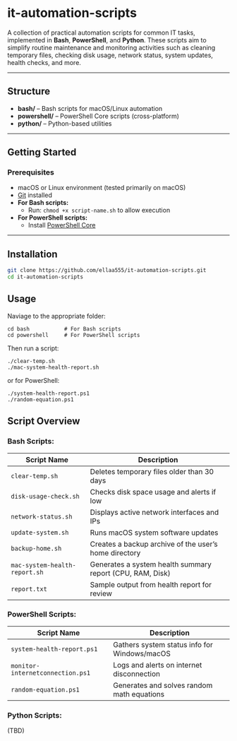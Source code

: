 # it-automation-scripts

A collection of practical automation scripts for common IT tasks, implemented in **Bash**, **PowerShell**, and **Python**. These scripts aim to simplify routine maintenance and monitoring activities such as cleaning temporary files, checking disk usage, network status, system updates, health checks, and more.

---

## Structure

- **bash/** – Bash scripts for macOS/Linux automation
- **powershell/** – PowerShell Core scripts (cross-platform)
- **python/** – Python-based utilities

---

## Getting Started

### Prerequisites

- macOS or Linux environment (tested primarily on macOS)
- [Git](https://git-scm.com/) installed
- **For Bash scripts:**
  - Run: `chmod +x script-name.sh` to allow execution
- **For PowerShell scripts:**
  - Install [PowerShell Core](https://github.com/PowerShell/PowerShell)

---

## Installation

```bash
git clone https://github.com/ellaa555/it-automation-scripts.git
cd it-automation-scripts
```

## Usage
Naviage to the appropriate folder:
```
cd bash           # For Bash scripts
cd powershell     # For PowerShell scripts
```
Then run a script:
```
./clear-temp.sh
./mac-system-health-report.sh
```
or for PowerShell:
```
./system-health-report.ps1
./random-equation.ps1
```

## Script Overview
### Bash Scripts:
| Script Name                   | Description                                               |
| ----------------------------- | --------------------------------------------------------- |
| `clear-temp.sh`               | Deletes temporary files older than 30 days                |
| `disk-usage-check.sh`         | Checks disk space usage and alerts if low                 |
| `network-status.sh`           | Displays active network interfaces and IPs                |
| `update-system.sh`            | Runs macOS system software updates                        |
| `backup-home.sh`              | Creates a backup archive of the user’s home directory     |
| `mac-system-health-report.sh` | Generates a system health summary report (CPU, RAM, Disk) |
| `report.txt`                  | Sample output from health report for review               |

### PowerShell Scripts:
| Script Name                      | Description                                  |
| -------------------------------- | -------------------------------------------- |
| `system-health-report.ps1`       | Gathers system status info for Windows/macOS |
| `monitor-internetconnection.ps1` | Logs and alerts on internet disconnection    |
| `random-equation.ps1`            | Generates and solves random math equations   |

### Python Scripts:
(TBD)



